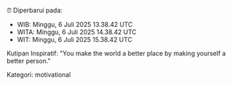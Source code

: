 ⏰ Diperbarui pada:
- WIB: Minggu, 6 Juli 2025 13.38.42 UTC
- WITA: Minggu, 6 Juli 2025 14.38.42 UTC
- WIT: Minggu, 6 Juli 2025 15.38.42 UTC

Kutipan Inspiratif:
"You make the world a better place by making yourself a better person."


Kategori: motivational

